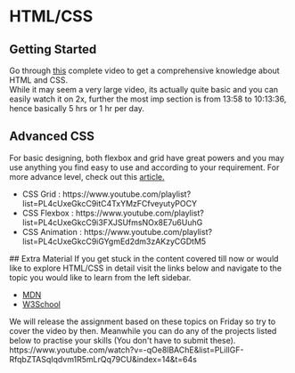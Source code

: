 # HTML/CSS
## Getting Started
  Go through <a href="https://www.youtube.com/watch?v=mU6anWqZJcc">this</a> complete video to get a comprehensive knowledge about HTML and CSS.<br>
  While it may seem a very large video, its actually quite basic and you can easily watch it on 2x, further the most imp section is from 13:58 to 10:13:36, hence basically 5 hrs or 1 hr per day.
  <br>
## Advanced CSS
For basic designing, both flexbox and grid have great powers and you may use anything you find easy to use and according to your requirement. For more advance level, check out this <a href="https://www.webdesignerdepot.com/2018/09/grid-vs-flexbox-which-should-you-choose/">article.</a><br>
<ul>
  <li>CSS Grid : https://www.youtube.com/playlist?list=PL4cUxeGkcC9itC4TxYMzFCfveyutyPOCY</li>
  <li>CSS Flexbox : https://www.youtube.com/playlist?list=PL4cUxeGkcC9i3FXJSUfmsNOx8E7u6UuhG</li>
  <li>CSS Animation : https://www.youtube.com/playlist?list=PL4cUxeGkcC9iGYgmEd2dm3zAKzyCGDtM5</li>
</ul>
## Extra Material
  If you get stuck in the content covered till now or would like to explore HTML/CSS in detail visit the links below and navigate to the topic you would like to learn from the left sidebar.
  <ul>
    <li><a href="https://developer.mozilla.org/en-US/docs/Learn/HTML/Introduction_to_HTML/Getting_started">MDN</a></li>
    <li><a href="https://www.w3schools.com">W3School</a></li>
  </ul>
  We will release the assignment based on these topics on Friday so try to cover the video by then. Meanwhile you can do any of the projects listed below to practise your skills (You don't have to submit these).<br>
  https://www.youtube.com/watch?v=-qOe8lBAChE&list=PLillGF-RfqbZTASqIqdvm1R5mLrQq79CU&index=14&t=64s
  

